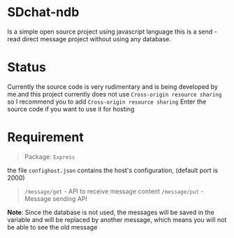 # SDchat-ndb
Is a simple open source project using javascript language this is a send - read direct message project without using any database.

# Status
Currently the source code is very rudimentary and is being developed by me.and this project currently does not use `Cross-origin resource sharing`
 so I recommend you to add `Cross-origin resource sharing`
Enter the source code if you want to use it for hosting

# Requirement
> Package: `Express`

the file `confighost.json` contains the host's configuration, (default port is 2000) <br>
> `/message/get` - API to receive message content
> `/message/put` - Message sending API

**Note**: Since the database is not used, the messages will be saved in the variable and will be replaced by another message, which means you will not be able to see the old message


